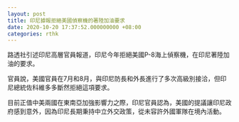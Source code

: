 ```yaml
---
layout: post
title: 印尼據報拒絕美國偵察機的著陸加油要求
date: 2020-10-20 17:37:52.000000000 +08:00
categories: rthk
---
```


路透社引述印尼高層官員報道，印尼今年拒絕美國P-8海上偵察機，在印尼著陸加油的要求。

官員說，美國官員在7月和8月，與印尼防長和外長進行了多次高級別接洽，但印尼總統佐科維多多斷然拒絕這項要求。

目前正值中美兩國在東南亞加強影響力之際，印尼官員認為，美國的提議讓印尼政府感到意外，因為印尼長期秉持中立外交政策，從未容許外國軍隊在境內活動。

